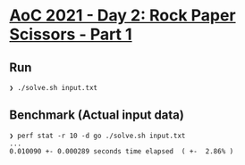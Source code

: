 # [AoC 2021 - Day 2: Rock Paper Scissors - Part 1](https://adventofcode.com/2022/day/2)

Run
---

```
❯ ./solve.sh input.txt
```


Benchmark (Actual input data)
-----------------------------

```
❯ perf stat -r 10 -d go ./solve.sh input.txt
...
0.010090 +- 0.000289 seconds time elapsed  ( +-  2.86% )
```
